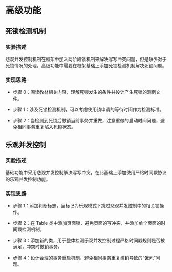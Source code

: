 # 高级功能

## 死锁检测机制

### 实验描述

悲观并发控制机制在框架中加入两阶段锁机制来解决写写冲突问题，但是缺少对于死锁情况的处理，高级功能中需要在框架基础上添加死锁检测机制解决死锁问题。

### 实现思路

-   步骤 0：阅读教材相关内容，理解死锁发生的条件并设计产生死锁的测例文件。

-   步骤 1：涉及死锁检测机制，可以考虑使用锁申请的等待时间作为检测标准。

-   步骤 2：当检测到死锁后撤销当前事务并重做，注意重做的启动时间问题，避免相同事务重复陷入死锁状态。

## 乐观并发控制

### 实验描述

基础功能中采用悲观并发控制解决写写冲突，在此基础上添加使用严格时间戳协议的乐观并发控制功能。

### 实现思路

-   步骤 1：添加判断标志，当标记为乐观模式下跳过悲观并发控制中的相关锁操作。

-   步骤 2：在 Table 类中添加页面锁，避免页面的写冲突，并添加单个页面的时间戳检测机制。

-   步骤 3：添加新的类，用于整体检测乐观并发控制过程严格时间戳规则是否被满足，冲突时撤销事务。

-   步骤 4：设计合理的事务重启机制，避免相同事务重复撤销导致的“饿死”问题。
